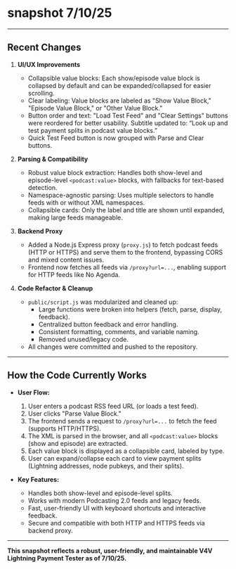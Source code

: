 # snapshot 7/10/25

---

## Recent Changes

1. **UI/UX Improvements**
   - Collapsible value blocks: Each show/episode value block is collapsed by default and can be expanded/collapsed for easier scrolling.
   - Clear labeling: Value blocks are labeled as "Show Value Block," "Episode Value Block," or "Other Value Block."
   - Button order and text: "Load Test Feed" and "Clear Settings" buttons were reordered for better usability. Subtitle updated to: “Look up and test payment splits in podcast value blocks.”
   - Quick Test Feed button is now grouped with Parse and Clear buttons.

2. **Parsing & Compatibility**
   - Robust value block extraction: Handles both show-level and episode-level `<podcast:value>` blocks, with fallbacks for text-based detection.
   - Namespace-agnostic parsing: Uses multiple selectors to handle feeds with or without XML namespaces.
   - Collapsible cards: Only the label and title are shown until expanded, making large feeds manageable.

3. **Backend Proxy**
   - Added a Node.js Express proxy (`proxy.js`) to fetch podcast feeds (HTTP or HTTPS) and serve them to the frontend, bypassing CORS and mixed content issues.
   - Frontend now fetches all feeds via `/proxy?url=...`, enabling support for HTTP feeds like No Agenda.

4. **Code Refactor & Cleanup**
   - `public/script.js` was modularized and cleaned up:
     - Large functions were broken into helpers (fetch, parse, display, feedback).
     - Centralized button feedback and error handling.
     - Consistent formatting, comments, and variable naming.
     - Removed unused/legacy code.
   - All changes were committed and pushed to the repository.

---

## How the Code Currently Works

- **User Flow:**
  1. User enters a podcast RSS feed URL (or loads a test feed).
  2. User clicks "Parse Value Block."
  3. The frontend sends a request to `/proxy?url=...` to fetch the feed (supports HTTP/HTTPS).
  4. The XML is parsed in the browser, and all `<podcast:value>` blocks (show and episode) are extracted.
  5. Each value block is displayed as a collapsible card, labeled by type.
  6. User can expand/collapse each card to view payment splits (Lightning addresses, node pubkeys, and their splits).

- **Key Features:**
  - Handles both show-level and episode-level splits.
  - Works with modern Podcasting 2.0 feeds and legacy feeds.
  - Fast, user-friendly UI with keyboard shortcuts and interactive feedback.
  - Secure and compatible with both HTTP and HTTPS feeds via backend proxy.

---

**This snapshot reflects a robust, user-friendly, and maintainable V4V Lightning Payment Tester as of 7/10/25.** 